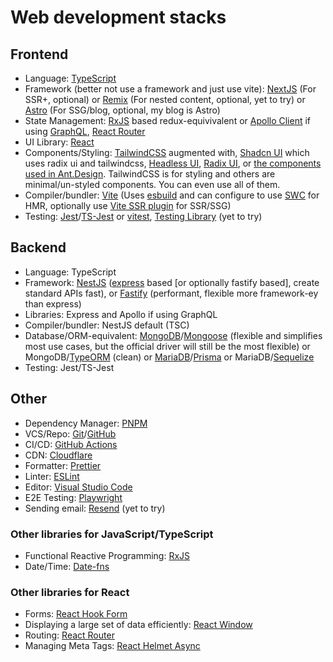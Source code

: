 # Web development stacks

## Frontend
- Language: [TypeScript](https://www.typescriptlang.org/)
- Framework (better not use a framework and just use vite): [NextJS](https://nextjs.org/) (For SSR+, optional) or [Remix](https://remix.run/) (For nested content, optional, yet to try) or [Astro](https://astro.build/) (For SSG/blog, optional, my blog is Astro)
- State Management: [RxJS](https://rxjs.dev/) based redux-equivivalent or [Apollo Client](https://www.apollographql.com/) if using [GraphQL](https://graphql.org/), [React Router](https://reactrouter.com/)
- UI Library: [React](https://reactjs.org/)
- Components/Styling: [TailwindCSS](https://tailwindcss.com/) augmented with, [Shadcn UI](https://ui.shadcn.com/) which uses radix ui and tailwindcss, [Headless UI](https://headlessui.dev/), [Radix UI](https://www.radix-ui.com/), or [the components used in Ant.Design](http://react-component.github.io/badgeboard/). TailwindCSS is for styling and others are minimal/un-styled components. You can even use all of them.  
- Compiler/bundler: [Vite](https://vitejs.dev/) (Uses [esbuild](https://esbuild.github.io/) and can configure to use [SWC](https://swc.rs/) for HMR, optionally use [Vite SSR plugin](https://vite-plugin-ssr.com/) for SSR/SSG)
- Testing: [Jest](https://jestjs.io/)/[TS-Jest](https://kulshekhar.github.io/ts-jest/) or [vitest](https://vitest.dev/), [Testing Library](https://testing-library.com/) (yet to try)

## Backend
- Language: TypeScript
- Framework: [NestJS](https://nestjs.com/) ([express](https://expressjs.com/) based [or optionally fastify based], create standard APIs fast), or [Fastify](https://www.fastify.io/) (performant, flexible more framework-ey than express)
- Libraries: Express and Apollo if using GraphQL
- Compiler/bundler: NestJS default (TSC)
- Database/ORM-equivalent: [MongoDB](https://www.mongodb.com/)/[Mongoose](https://mongoosejs.com/) (flexible and simplifies most use cases, but the official driver will still be the most flexible) or MongoDB/[TypeORM](https://typeorm.io/) (clean) or [MariaDB](https://mariadb.org/)/[Prisma](https://www.prisma.io/) or MariaDB/[Sequelize](https://sequelize.org/)
- Testing: Jest/TS-Jest

## Other
- Dependency Manager: [PNPM](https://pnpm.io/)
- VCS/Repo: [Git](https://git-scm.com/)/[GitHub](https://github.com/)
- CI/CD: [GitHub Actions](https://github.com/features/actions)
- CDN: [Cloudflare](https://www.cloudflare.com/)
- Formatter: [Prettier](https://prettier.io/)
- Linter: [ESLint](https://eslint.org/)
- Editor: [Visual Studio Code](https://code.visualstudio.com/)
- E2E Testing: [Playwright](https://code.visualstudio.com/)
- Sending email: [Resend](https://resend.com/) (yet to try)

### Other libraries for JavaScript/TypeScript
- Functional Reactive Programming: [RxJS](https://rxjs.dev/)
- Date/Time: [Date-fns](https://date-fns.org/)

### Other libraries for React
- Forms: [React Hook Form](https://react-hook-form.com/)
- Displaying a large set of data efficiently: [React Window](https://github.com/bvaughn/react-window)
- Routing: [React Router](https://reactrouter.com/en/main)
- Managing Meta Tags: [React Helmet Async](https://github.com/staylor/react-helmet-async)
